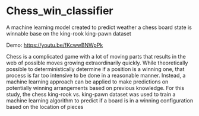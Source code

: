 # Chess_win_classifier
A machine learning model created to predict weather a chess board state is winnable base on the king-rook king-pawn dataset

Demo: https://youtu.be/fKcwwBNWpPk

Chess is a complicated game with a lot of moving parts that results in the web of possible moves growing extraordinarily quickly. While theoretically possible to deterministically determine if a position is a winning one, that process is far too intensive to be done in a reasonable manner. Instead, a machine learning approach can be applied to make predictions on potentially winning arrangements based on previous knowledge. For this study, the chess king-rook vs. king-pawn dataset was used to train a machine learning algorithm to predict if a board is in a winning configuration based on the location of pieces
